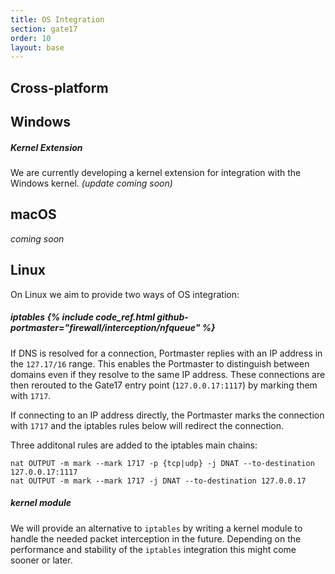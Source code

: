 ```yaml
---
title: OS Integration
section: gate17
order: 10
layout: base
---
```


## Cross-platform

## Windows

##### Kernel Extension

We are currently developing a kernel extension for integration with the Windows kernel. _(update coming soon)_

## macOS

_coming soon_

## Linux

On Linux we aim to provide two ways of OS integration:

##### iptables {% include code_ref.html github-portmaster="firewall/interception/nfqueue" %}

If DNS is resolved for a connection, Portmaster replies with an IP address in the `127.17/16` range. This enables the Portmaster to distinguish between domains even if they resolve to the same IP address.
These connections are then rerouted to the Gate17 entry point (`127.0.0.17:1117`) by marking them with `1717`.

If connecting to an IP address directly, the Portmaster marks the connection with `1717` and the iptables rules below will redirect the connection.

Three additonal rules are added to the iptables main chains:
```
nat OUTPUT -m mark --mark 1717 -p {tcp|udp} -j DNAT --to-destination 127.0.0.17:1117
nat OUTPUT -m mark --mark 1717 -j DNAT --to-destination 127.0.0.17
```

##### kernel module

We will provide an alternative to `iptables` by writing a kernel module to handle the needed packet interception in the future. Depending on the performance and stability of the `iptables` integration this might come sooner or later.
